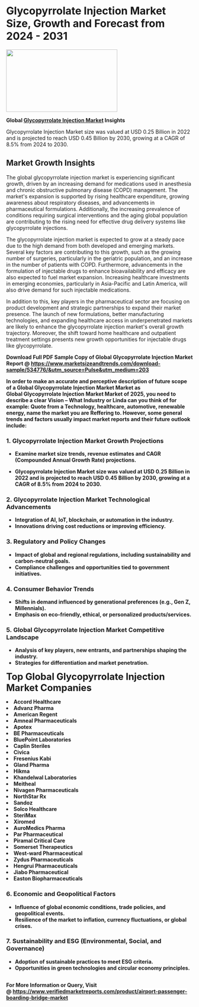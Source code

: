 <H1>Glycopyrrolate Injection Market Size, Growth and Forecast from 2024 - 2031</H1><img class="aligncenter size-medium wp-image-584254" src="https://thirdeyenews.in/wp-content/uploads/2024/09/Global-Market-Research-300x168.jpeg" alt="" width="300" height="168" /><p><strong>Global&nbsp;<a href="https://www.marketsizeandtrends.com/download-sample/534776/&amp;utm_source=Pulse&amp;utm_medium=203">Glycopyrrolate Injection Market</a> Insights</strong></p><p>Glycopyrrolate Injection Market size was valued at USD 0.25 Billion in 2022 and is projected to reach USD 0.45 Billion by 2030, growing at a CAGR of 8.5% from 2024 to 2030.</p><p><h2>Market Growth Insights</h2> <p>The global glycopyrrolate injection market is experiencing significant growth, driven by an increasing demand for medications used in anesthesia and chronic obstructive pulmonary disease (COPD) management. The market's expansion is supported by rising healthcare expenditure, growing awareness about respiratory diseases, and advancements in pharmaceutical formulations. Additionally, the increasing prevalence of conditions requiring surgical interventions and the aging global population are contributing to the rising need for effective drug delivery systems like glycopyrrolate injections.</p> <p><strong></strong></p> <p>The glycopyrrolate injection market is expected to grow at a steady pace due to the high demand from both developed and emerging markets. Several key factors are contributing to this growth, such as the growing number of surgeries, particularly in the geriatric population, and an increase in the number of patients with COPD. Furthermore, advancements in the formulation of injectable drugs to enhance bioavailability and efficacy are also expected to fuel market expansion. Increasing healthcare investments in emerging economies, particularly in Asia-Pacific and Latin America, will also drive demand for such injectable medications.</p> <p>In addition to this, key players in the pharmaceutical sector are focusing on product development and strategic partnerships to expand their market presence. The launch of new formulations, better manufacturing technologies, and expanding healthcare access in underpenetrated markets are likely to enhance the glycopyrrolate injection market's overall growth trajectory. Moreover, the shift toward home healthcare and outpatient treatment settings presents new growth opportunities for injectable drugs like glycopyrrolate.</p> <p><strong></p><p><span class=""><strong>Download Full PDF Sample Copy of Global Glycopyrrolate Injection Market Report</strong> @ <a href="https://www.marketsizeandtrends.com/download-sample/534776/&amp;utm_source=Pulse&amp;utm_medium=203" target="_blank">https://www.marketsizeandtrends.com/download-sample/534776/&amp;utm_source=Pulse&amp;utm_medium=203</a></span></p><p>In order to make an accurate and perceptive description of future scope of a Global&nbsp;Glycopyrrolate Injection Market Market as Global&nbsp;Glycopyrrolate Injection Market Market of 2025, you need to describe a clear Vision &ndash; What Industry or Linda can you think of for example: Quote from a Technology, healthcare, automotive, renewable energy, name the market you are Reffering to. However, some general trends and factors usually impact market reports and their future outlook include:</p><h3>1.&nbsp;<strong>Glycopyrrolate Injection Market Growth Projections</strong></h3><ul><li>Examine market size trends, revenue estimates and CAGR (Compounded Annual Growth Rate) projections.</li><li><p>Glycopyrrolate Injection Market size was valued at USD 0.25 Billion in 2022 and is projected to reach USD 0.45 Billion by 2030, growing at a CAGR of 8.5% from 2024 to 2030.</p></li></ul><h3>2.&nbsp;<strong>Glycopyrrolate Injection Market Technological Advancements</strong></h3><ul><li>Integration of AI, IoT, blockchain, or automation in the industry.</li><li>Innovations driving cost reductions or improving efficiency.</li></ul><h3>3.&nbsp;<strong>Regulatory and Policy Changes</strong></h3><ul><li>Impact of global and regional regulations, including sustainability and carbon-neutral goals.</li><li>Compliance challenges and opportunities tied to government initiatives.</li></ul><h3>4.&nbsp;<strong>Consumer Behavior Trends</strong></h3><ul><li>Shifts in demand influenced by generational preferences (e.g., Gen Z, Millennials).</li><li>Emphasis on eco-friendly, ethical, or personalized products/services.</li></ul><h3>5.&nbsp;<strong>Global Glycopyrrolate Injection Market Competitive Landscape</strong></h3><ul><li>Analysis of key players, new entrants, and partnerships shaping the industry.</li><li>Strategies for differentiation and market penetration.</li></ul><p data-pm-slice="1 1 []"><span style="color: inherit; font-family: inherit; font-size: 25px;">Top Global Glycopyrrolate Injection Market Companies</span></p><div class="" data-test-id=""><p><li>Accord Healthcare</li><li> Advanz Pharma</li><li> American Regent</li><li> Amneal Pharmaceuticals</li><li> Apotex</li><li> BE Pharmaceuticals</li><li> BluePoint Laboratories</li><li> Caplin Steriles</li><li> Civica</li><li> Fresenius Kabi</li><li> Gland Pharma</li><li> Hikma</li><li> Khandelwal Laboratories</li><li> Meitheal</li><li> Nivagen Pharmaceuticals</li><li> NorthStar Rx</li><li> Sandoz</li><li> Solco Healthcare</li><li> SteriMax</li><li> Xiromed</li><li> AuroMedics Pharma</li><li> Par Pharmaceutical</li><li> Piramal Critical Care</li><li> Somerset Therapeutics</li><li> West-ward Pharmaceutical</li><li> Zydus Pharmaceuticals</li><li> Hengrui Pharmaceuticals</li><li> Jiabo Pharmaceutical</li><li> Easton Biopharmaceuticals</li></p></div><h3>6.&nbsp;<strong>Economic and Geopolitical Factors</strong></h3><ul><li>Influence of global economic conditions, trade policies, and geopolitical events.</li><li>Resilience of the market to inflation, currency fluctuations, or global crises.</li></ul><h3>7.&nbsp;<strong>Sustainability and ESG (Environmental, Social, and Governance)</strong></h3><ul><li>Adoption of sustainable practices to meet ESG criteria.</li><li>Opportunities in green technologies and circular economy principles.</li></ul><h2><strong style="font-size: 14px;">For More Information or Query, Visit @&nbsp;</strong><a style="background-color: #ffffff; font-size: 14px;" href="https://www.marketsizeandtrends.com/report/glycopyrrolate-injection-market/" target="_blank">https://www.verifiedmarketreports.com/product/airport-passenger-boarding-bridge-market</a></h2>
